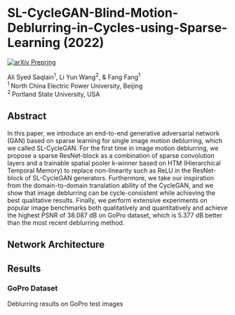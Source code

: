 # SL-CycleGAN-Blind-Motion-Deblurring-in-Cycles-using-Sparse-Learning (2022)
[![arXiv Prepring](https://img.shields.io/badge/arXiv-Preprint-lightgrey?logo=arxiv)](https://arxiv.org/abs/2111.04026)
 
 Ali Syed Saqlain<sup>1</sup>, Li Yun Wang<sup>2</sup>, & Fang Fang<sup>1</sup>
 <br/>
 <sup>1 </sup>North China Electric Power University, Beijing
 <br/>
 <sup>2 </sup>Portland State University, USA
 
## Abstract
In this paper, we introduce an end-to-end generative adversarial network (GAN) based on sparse learning for single image motion deblurring, which we called SL-CycleGAN. For the first time in image motion deblurring, we propose a sparse ResNet-block as a combination of sparse convolution layers and a trainable spatial pooler k-winner based on HTM (Hierarchical Temporal Memory) to replace non-linearity such as ReLU in the ResNet-block of SL-CycleGAN generators. Furthermore, we take our inspiration from the domain-to-domain translation ability of the CycleGAN, and we show that image deblurring can be cycle-consistent while achieving the best qualitative results. Finally, we perform extensive experiments on popular image benchmarks both qualitatively and quantitatively and achieve the highest PSNR of 38.087 dB on GoPro dataset, which is 5.377 dB better than the most recent deblurring method.
## Network Architecture 

## Results
### GoPro Dataset 
Deblurring results on GoPro test images



